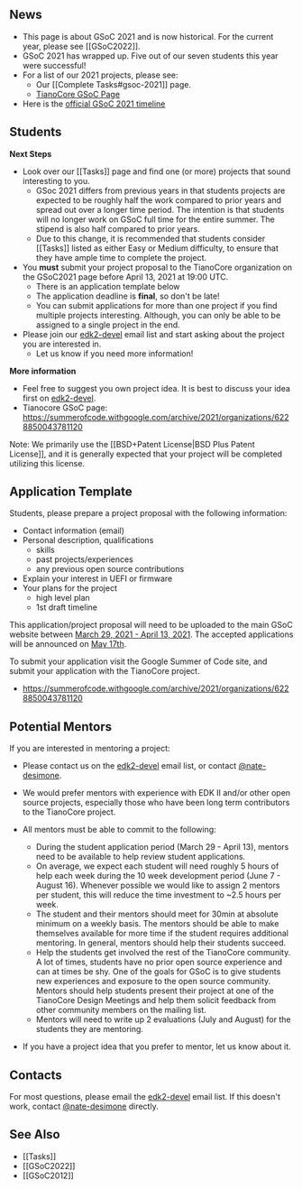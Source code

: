 ## News

- This page is about GSoC 2021 and is now historical. For the current year, please see [[GSoC2022]].
- GSoC 2021 has wrapped up. Five out of our seven students this year were successful!
- For a list of our 2021 projects, please see:
    - Our [[Complete Tasks#gsoc-2021]] page.
    - [TianoCore GSoC Page](https://summerofcode.withgoogle.com/archive/2021/organizations/6228850043781120)
- Here is the [official GSoC 2021 timeline](https://summerofcode.withgoogle.com/how-it-works/#timeline)

## Students

**Next Steps**

- Look over our [[Tasks]] page and find one (or more) projects that sound interesting to you.
    - GSoc 2021 differs from previous years in that students projects are expected to be roughly half the work compared to prior years and spread out over a longer time period. The intention is that students will no longer work on GSoC full time for the entire summer. The stipend is also half compared to prior years.
    - Due to this change, it is recommended that students consider [[Tasks]] listed as either Easy or Medium difficulty, to ensure that they have ample time to complete the project.
- You **must** submit your project proposal to the TianoCore organization on the GSoC2021 page before April 13, 2021 at 19:00 UTC.
    - There is an application template below
    - The application deadline is **final**, so don't be late!
    - You can submit applications for more than one project if you find multiple projects interesting. Although, you can only be able to be assigned to a single project in the end.
- Please join our [edk2-devel](https://edk2.groups.io/g/devel) email list and start asking about the project you are interested in.
    - Let us know if you need more information!

**More information**

- Feel free to suggest you own project idea. It is best to discuss your idea first on [edk2-devel](https://edk2.groups.io/g/devel).
- Tianocore GSoC page: https://summerofcode.withgoogle.com/archive/2021/organizations/6228850043781120

Note: We primarily use the [[BSD+Patent License|BSD Plus Patent License]], and it is generally expected
that your project will be completed utilizing this license.

## Application Template

Students, please prepare a project proposal with the following
information:

-   Contact information (email)
-   Personal description, qualifications
    -   skills
    -   past projects/experiences
    -   any previous open source contributions
-   Explain your interest in UEFI or firmware
-   Your plans for the project
    -   high level plan
    -   1st draft timeline

This application/project proposal will need to be uploaded to the main GSoC website between [March 29, 2021 - April 13, 2021](https://summerofcode.withgoogle.com/how-it-works/#timeline). The accepted applications will be announced on [May 17th](https://summerofcode.withgoogle.com/how-it-works/#timeline).

To submit your application visit the Google Summer of Code site, and submit your application with the TianoCore project.

- https://summerofcode.withgoogle.com/archive/2021/organizations/6228850043781120

## Potential Mentors

If you are interested in mentoring a project:

- Please contact us on the [edk2-devel](https://edk2.groups.io/g/devel) email list, or contact [@nate-desimone](https://github.com/nate-desimone).
- We would prefer mentors with experience with EDK II and/or other open source projects, especially those who have been long term contributors to the TianoCore project.
- All mentors must be able to commit to the following:
    -   During the student application period (March 29 - April 13), mentors need to be available to help review student applications.
    -   On average, we expect each student will need roughly 5 hours of help each week during the 10 week development period (June 7 - August 16). Whenever possible we would like to assign 2 mentors per student, this will reduce the time investment to ~2.5 hours per week.
    -   The student and their mentors should meet for 30min at absolute minimum on a weekly basis. The mentors should be able to make themselves available for more time if the student requires additional mentoring. In general, mentors should help their students succeed.
    -   Help the students get involved the rest of the TianoCore community. A lot of times, students have no prior open source experience and can at times be shy. One of the goals for GSoC is to give students new experiences and exposure to the open source community. Mentors should help students present their project at one of the TianoCore Design Meetings and help them solicit feedback from other community members on the mailing list.
    -   Mentors will need to write up 2 evaluations (July and August) for the students they are mentoring.

- If you have a project idea that you prefer to mentor, let us know about it.

## Contacts
For most questions, please email the [edk2-devel](https://edk2.groups.io/g/devel) email list. If this doesn't work, contact [@nate-desimone](https://github.com/nate-desimone) directly.

## See Also
- [[Tasks]]
- [[GSoC2022]]
- [[GSoC2012]]